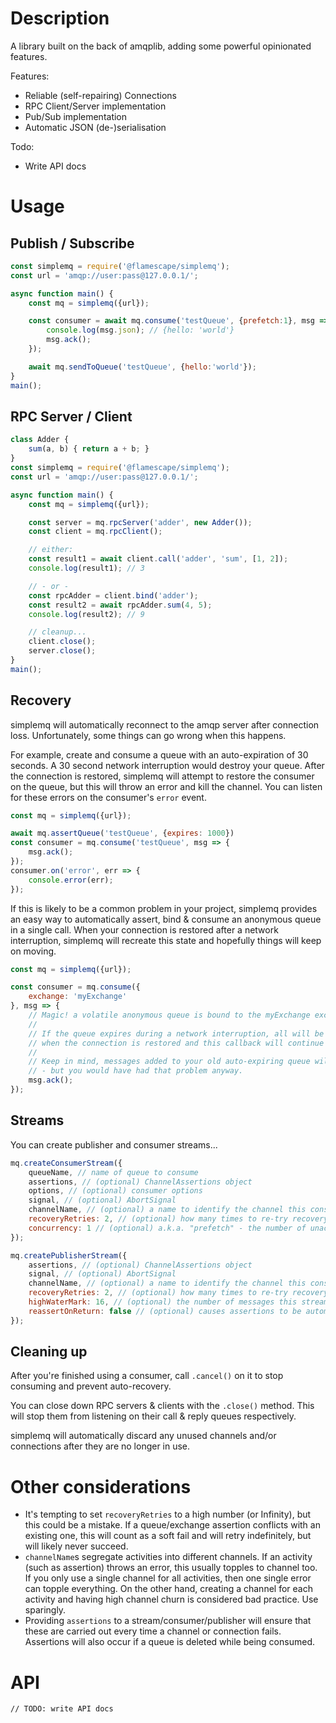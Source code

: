 # Description

A library built on the back of amqplib, adding some powerful opinionated features.

Features:
- Reliable (self-repairing) Connections
- RPC Client/Server implementation
- Pub/Sub implementation
- Automatic JSON (de-)serialisation

Todo:
- Write API docs

# Usage

## Publish / Subscribe

```js
const simplemq = require('@flamescape/simplemq');
const url = 'amqp://user:pass@127.0.0.1/';

async function main() {
    const mq = simplemq({url});

    const consumer = await mq.consume('testQueue', {prefetch:1}, msg => {
        console.log(msg.json); // {hello: 'world'}
        msg.ack();
    });

    await mq.sendToQueue('testQueue', {hello:'world'});
}
main();
```

## RPC Server / Client

```js
class Adder {
    sum(a, b) { return a + b; }
}
const simplemq = require('@flamescape/simplemq');
const url = 'amqp://user:pass@127.0.0.1/';

async function main() {
    const mq = simplemq({url});

    const server = mq.rpcServer('adder', new Adder());
    const client = mq.rpcClient();

    // either:
    const result1 = await client.call('adder', 'sum', [1, 2]);
    console.log(result1); // 3

    // - or -
    const rpcAdder = client.bind('adder');
    const result2 = await rpcAdder.sum(4, 5);
    console.log(result2); // 9

    // cleanup...
    client.close();
    server.close();
}
main();
```

## Recovery

simplemq will automatically reconnect to the amqp server after connection loss.  Unfortunately, some things can go wrong when this happens.

For example, create and consume a queue with an auto-expiration of 30 seconds. A 30 second network interruption would destroy your queue. After the connection is restored, simplemq will attempt to restore the consumer on the queue, but this will throw an error and kill the channel. You can listen for these errors on the consumer's `error` event.

```js
const mq = simplemq({url});

await mq.assertQueue('testQueue', {expires: 1000})
const consumer = mq.consume('testQueue', msg => {
    msg.ack();
});
consumer.on('error', err => {
    console.error(err);
});
```

If this is likely to be a common problem in your project, simplemq provides an easy way to automatically assert, bind & consume an anonymous queue in a single call. When your connection is restored after a network interruption, simplemq will recreate this state and hopefully things will keep on moving.

```js
const mq = simplemq({url});

const consumer = mq.consume({
    exchange: 'myExchange'
}, msg => {
    // Magic! a volatile anonymous queue is bound to the myExchange exchange.
    //
    // If the queue expires during a network interruption, all will be recreated
    // when the connection is restored and this callback will continue to work.
    //
    // Keep in mind, messages added to your old auto-expiring queue will be lost
    // - but you would have had that problem anyway.
    msg.ack();
});
```

## Streams

You can create publisher and consumer streams...

```js
mq.createConsumerStream({
    queueName, // name of queue to consume
    assertions, // (optional) ChannelAssertions object
    options, // (optional) consumer options
    signal, // (optional) AbortSignal
    channelName, // (optional) a name to identify the channel this consumer will run on (if not specified, will use the default channel)
    recoveryRetries: 2, // (optional) how many times to re-try recovery upon service failure
    concurrency: 1 // (optional) a.k.a. "prefetch" - the number of unacknowledged messages the consumer will process at once
});

mq.createPublisherStream({
    assertions, // (optional) ChannelAssertions object
    signal, // (optional) AbortSignal
    channelName, // (optional) a name to identify the channel this consumer will run on (if not specified, will use the default channel)
    recoveryRetries: 2, // (optional) how many times to re-try recovery upon service failure
    highWaterMark: 16, // (optional) the number of messages this stream will buffer while waiting for amqplib's `publish()` buffer to drain
    reassertOnReturn: false // (optional) causes assertions to be automatically re-performed if messages are not routed to any queue (also adds `mandatory` flag to every published message)
});
```

## Cleaning up

After you're finished using a consumer, call `.cancel()` on it to stop consuming and prevent auto-recovery.

You can close down RPC servers & clients with the `.close()` method.  This will stop them from listening on their call & reply queues respectively.

simplemq will automatically discard any unused channels and/or connections after they are no longer in use.

# Other considerations

* It's tempting to set `recoveryRetries` to a high number (or Infinity), but this could be a mistake. If a queue/exchange assertion conflicts with an existing one, this will count as a soft fail and will retry indefinitely, but will likely never succeed.
* `channelName`s segregate activities into different channels. If an activity (such as assertion) throws an error, this usually topples to channel too. If you only use a single channel for all activities, then one single error can topple everything. On the other hand, creating a channel for each activity and having high channel churn is considered bad practice. Use sparingly.
* Providing `assertions` to a stream/consumer/publisher will ensure that these are carried out every time a channel or connection fails. Assertions will also occur if a queue is deleted while being consumed.

# API

`// TODO: write API docs`
